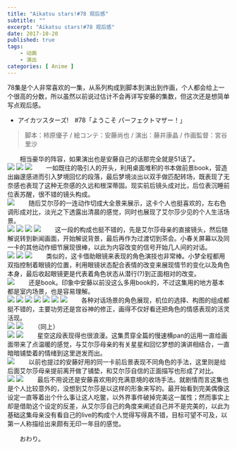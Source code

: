 ```yaml
---
title: "Aikatsu stars!#78 观后感"
subtitle: ""
excerpt: "Aikatsu stars!#78 观后感"
date: 2017-10-20
published: true 
tags:
    - 动画
    - 演出
categories: [ Anime ]
---
```


78集是个人非常喜欢的一集，从系列构成到脚本到演出到作画，个人都会给上一个很高的分数，所以虽然以前说过估计不会再详写安藤的集数，但这次还是想简单写点观后感。  

<!-- more -->

* アイカツスターズ!　#78「ようこそ パーフェクトマザー！」

>脚本：柿原優子 / 絵コンテ：安藤尚也 / 演出：藤井康晶 / 作画監督：宮谷里沙  

　　相当豪华的阵容，如果演出也是安藤自己的话那完全就是51话了。  
![](https://wx1.sinaimg.cn/large/97de980agy1fkon6pbkn9j20zk0k0tb3.jpg)
![](https://wx1.sinaimg.cn/large/97de980agy1fkonae3nmaj20zk0k0q5n.jpg)
![](https://wx1.sinaimg.cn/large/97de980agy1fkon6gahcsj20zk0k0q6l.jpg)
　　一如既往的吸引人的开头，利用桌面堆积的书本做前景book，营造出幽邃感进而引入梦境回忆的段落，最后梦境淡出以双手做匹配转场，既表现了无奈感也表现了这种无奈感的久远和根深蒂固。现实前后镜头成对比，后位表沉睡前位表苏醒，很不错的镜头构成。  
![](https://wx1.sinaimg.cn/large/97de980agy1fkonk22t1lj20zk0k0q6h.jpg)
　　随后艾尔莎的一连动作切成大全景来展示，这卡个人也挺喜欢的，左右色调形成对比，淡光之下透露出清晨的感觉，同时也展现了艾尔莎少见的个人生活场景。  
![](https://wx1.sinaimg.cn/large/97de980agy1fkonqnglpdj20zk0k0tcw.jpg)
![](https://wx1.sinaimg.cn/large/97de980agy1fkonqu8b7tj20zk0k0tel.jpg)
![](https://wx1.sinaimg.cn/large/97de980agy1fkonqydddoj20zk0k0do9.jpg)
![](https://wx1.sinaimg.cn/large/97de980agy1fkonr4e33mj20zk0k0qaa.jpg)
　　这一段的构成也挺不错的，先是艾尔莎母亲的直接镜头，然后随解说转到新闻画面，开始解说背景，最后再作为过渡切到茶会。小春关屏幕以及同一卡的其他动作细节展现很棒，以此为内容改变的信号开始几人间的对话。  
![](https://wx1.sinaimg.cn/large/97de980agy1fkonzyo0xoj20zk0k0teg.jpg)
![](https://wx1.sinaimg.cn/large/97de980agy1fkoo2at63aj20zk0k00yg.jpg)
![](https://wx1.sinaimg.cn/large/97de980agy1fkoo2ew6i8j20zk0k0wkb.jpg)
　　类似的，这卡借助眼镜来表现的角色演技也非常棒。小梦全程都用双指控制着眼镜的位置，利用眼镜状态配合表情的改变来展现情节的变化以及角色本身，最后收起眼镜更是代表着角色状态从潜行(?)到正面相对的改变。  
![](https://wx1.sinaimg.cn/large/97de980agy1fkoo80vefmj20zk0k0n0l.jpg)
　　还是book。印象中安藤以前没这么多用book的，不过这集用的地方基本都是室内场景，也是容易理解。  
![](https://wx1.sinaimg.cn/large/97de980agy1fkoo9wke3tj20zk0k0771.jpg)
![](https://wx1.sinaimg.cn/large/97de980agy1fkooa2nmbij20zk0k0aci.jpg)
![](https://wx1.sinaimg.cn/large/97de980agy1fkooa67hlzj20zk0k0wgi.jpg)
![](https://wx1.sinaimg.cn/large/97de980agy1fkooalhayzj20zk0k0adw.jpg)
![](https://wx1.sinaimg.cn/large/97de980agy1fkooaq2dsoj20zk0k0dm8.jpg)
![](https://wx1.sinaimg.cn/large/97de980agy1fkoob1919cj20zk0k0djy.jpg)
![](https://wx1.sinaimg.cn/large/97de980agy1fkoob50ruwj20zk0k0ad1.jpg)
　　各种对话场景的角色展现，机位的选择、构图的组成都挺不错的，主要功劳还是宫谷神的修正，画得不仅好看还把角色的情感表现的活灵活现。  
![](https://wx1.sinaimg.cn/large/97de980agy1fkooigdx25j20zk0k0gqo.jpg)
![](https://wx1.sinaimg.cn/large/97de980agy1fkooiju99nj20zk0k0jvf.jpg)
　　（同上）  
![](https://wx1.sinaimg.cn/large/97de980agy1fkooj3browj20zk0k0gpc.jpg)
![](https://wx1.sinaimg.cn/large/97de980agy1fkoooym41jj20zk0k0gqy.jpg)
　　星空这段表现得也很浪漫。这集贯穿全篇的慢速横pan的运用一直给画面带来了点温暖的感觉，与艾尔莎母亲的有关星星和回忆梦想的演讲相结合，一直暗暗铺垫着的情绪到这里迸发而出。  
![](https://wx1.sinaimg.cn/large/97de980agy1fkoopb1ynoj20zk0k0dk0.jpg)
　　以前也提过的安藤好用的同一卡前后景表现不同角色的手法，这里则是给后面艾尔莎母亲提前离开做了铺垫，和艾尔莎自信的正面描写也形成了对比。  
![](https://wx1.sinaimg.cn/large/97de980agy1fkoot1oihnj20zk0k0tb9.jpg)
![](https://wx1.sinaimg.cn/large/97de980agy1fkoot4vgy2j20zk0k0785.jpg)
　　最后不用说还是安藤喜欢用的充满意境的收场手法。就剧情而言这集也是个人比较意外的，没想到艾尔莎是以这样的形象来写的。最开始看到完美偶像这设定一直等着出个什么事让这人吃鳖，以外界事件破掉完美这一属性；然而事实上却是借助这个设定的反差，从艾尔莎自己的角度来阐述自己并不是完美的，以此为基础这集母亲没有看自己的live的构成个人觉得写得真不错，目标可望不可及，以第一人称描绘出来颇有无印一年目的感觉。 
 
　　おわり。  
